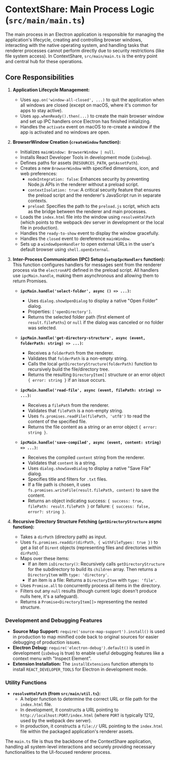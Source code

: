 # ContextShare: Main Process Logic (`src/main/main.ts`)

The main process in an Electron application is responsible for managing the application's lifecycle, creating and controlling browser windows, interacting with the native operating system, and handling tasks that renderer processes cannot perform directly due to security restrictions (like file system access). In ContextShare, `src/main/main.ts` is the entry point and central hub for these operations.

## Core Responsibilities

1. **Application Lifecycle Management:**
    - Uses `app.on('window-all-closed', ...)` to quit the application when all windows are closed (except on macOS, where it's common for apps to stay active).
    - Uses `app.whenReady().then(...)` to create the main browser window and set up IPC handlers once Electron has finished initializing.
    - Handles the `activate` event on macOS to re-create a window if the app is activated and no windows are open.

2. **BrowserWindow Creation (`createWindow` function):**
    - Initializes `mainWindow: BrowserWindow | null`.
    - Installs React Developer Tools in development mode (`isDebug`).
    - Defines paths for assets (`RESOURCES_PATH`, `getAssetPath`).
    - Creates a new `BrowserWindow` with specified dimensions, icon, and web preferences:
        - `nodeIntegration: false`: Enhances security by preventing Node.js APIs in the renderer without a preload script.
        - `contextIsolation: true`: A critical security feature that ensures the preload script and the renderer's JavaScript run in separate contexts.
        - `preload`: Specifies the path to the `preload.js` script, which acts as the bridge between the renderer and main processes.
    - Loads the `index.html` file into the window using `resolveHtmlPath` (which points to the webpack dev server in development or the local file in production).
    - Handles the `ready-to-show` event to display the window gracefully.
    - Handles the `closed` event to dereference `mainWindow`.
    - Sets up a `windowOpenHandler` to open external URLs in the user's default browser using `shell.openExternal`.

3. **Inter-Process Communication (IPC) Setup (`setupIpcHandlers` function):**
    This function configures handlers for messages sent from the renderer process via the `electronAPI` defined in the preload script. All handlers use `ipcMain.handle`, making them asynchronous and allowing them to return Promises.

    - **`ipcMain.handle('select-folder', async () => ...)`:**
        - Uses `dialog.showOpenDialog` to display a native "Open Folder" dialog.
        - Properties: `['openDirectory']`.
        - Returns the selected folder path (first element of `result.filePaths`) or `null` if the dialog was canceled or no folder was selected.

    - **`ipcMain.handle('get-directory-structure', async (event, folderPath: string) => ...)`:**
        - Receives a `folderPath` from the renderer.
        - Validates that `folderPath` is a non-empty string.
        - Calls the local `getDirectoryStructure(folderPath)` function to recursively build the file/directory tree.
        - Returns the resulting `DirectoryItem[]` structure or an error object `{ error: string }` if an issue occurs.

    - **`ipcMain.handle('read-file', async (event, filePath: string) => ...)`:**
        - Receives a `filePath` from the renderer.
        - Validates that `filePath` is a non-empty string.
        - Uses `fs.promises.readFile(filePath, 'utf8')` to read the content of the specified file.
        - Returns the file content as a string or an error object `{ error: string }`.

    - **`ipcMain.handle('save-compiled', async (event, content: string) => ...)`:**
        - Receives the compiled `content` string from the renderer.
        - Validates that `content` is a string.
        - Uses `dialog.showSaveDialog` to display a native "Save File" dialog.
        - Specifies title and filters for `.txt` files.
        - If a file path is chosen, it uses `fs.promises.writeFile(result.filePath, content)` to save the content.
        - Returns an object indicating success: `{ success: true, filePath: result.filePath }` or failure: `{ success: false, error?: string }`.

4. **Recursive Directory Structure Fetching (`getDirectoryStructure` async function):**
    - Takes a `dirPath` (directory path) as input.
    - Uses `fs.promises.readdir(dirPath, { withFileTypes: true })` to get a list of `Dirent` objects (representing files and directories within `dirPath`).
    - Maps over these items:
        - If an item `isDirectory()`: Recursively calls `getDirectoryStructure` for the subdirectory to build its `children` array. Then returns a `DirectoryItem` with `type: 'directory'`.
        - If an item is a file: Returns a `DirectoryItem` with `type: 'file'`.
    - Uses `Promise.all` to concurrently process all items in the directory.
    - Filters out any `null` results (though current logic doesn't produce nulls here, it's a safeguard).
    - Returns a `Promise<DirectoryItem[]>` representing the nested structure.

### Development and Debugging Features

- **Source Map Support:** `require('source-map-support').install()` is used in production to map minified code back to original sources for easier debugging of production issues.
- **Electron Debug:** `require('electron-debug').default()` is used in development (`isDebug` is true) to enable useful debugging features like a context menu with "Inspect Element".
- **Extension Installation:** The `installExtensions` function attempts to install `REACT_DEVELOPER_TOOLS` for Electron in development mode.

### Utility Functions

- **`resolveHtmlPath` (from `src/main/util.ts`):**
  - A helper function to determine the correct URL or file path for the `index.html` file.
  - In development, it constructs a URL pointing to `http://localhost:PORT/index.html` (where `PORT` is typically 1212, used by the webpack dev server).
  - In production, it constructs a `file://` URL pointing to the `index.html` file within the packaged application's renderer assets.

The `main.ts` file is thus the backbone of the ContextShare application, handling all system-level interactions and securely providing necessary functionalities to the UI-focused renderer process.
